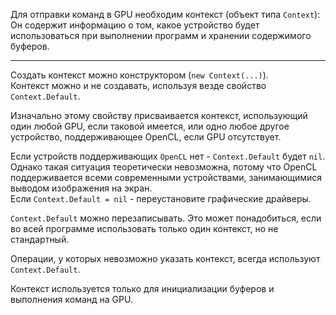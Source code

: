 ﻿


Для отправки команд в GPU необходим контекст (объект типа `Context`):\
Он содержит информацию о том, какое устройство будет использоваться при выполнении программ и хранении содержимого буферов.

---

Создать контекст можно конструктором (`new Context(...)`).\
Контекст можно и не создавать, используя везде свойство `Context.Default`.

Изначально этому свойству присваивается контекст, использующий один любой GPU, если таковой имеется,
или одно любое другое устройство, поддерживающее OpenCL, если GPU отсутствует.

Если устройств поддерживающих `OpenCL` нет - `Context.Default` будет `nil`.\
Однако такая ситуация теоретически невозможна, потому что OpenCL поддерживается
всеми современными устройствами, занимающимися выводом изображения на экран.\
Если `Context.Default = nil` - переустановите графические драйверы.

`Context.Default` можно перезаписывать. Это может понадобиться, если во всей программе использовать только один контекст, но не стандартный.

Операции, у которых невозможно указать контекст, всегда используют `Context.Default`.

Контекст используется только для
<a path="../Буфер (Buffer)/">инициализации буферов</a>
и
<a path="../Очередь [команд] (CommandQueue)/Выполнение очередей">выполнения команд</a>
на GPU.



